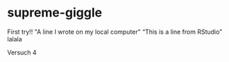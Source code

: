 # supreme-giggle

First try!! "A line I wrote on my local computer"
“This is a line from RStudio”
lalala

Versuch 4
